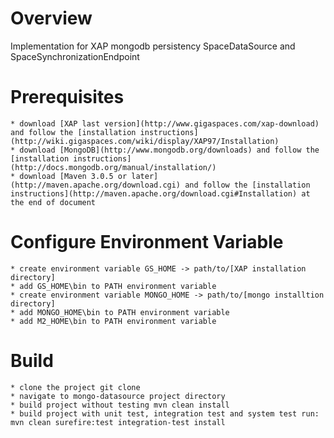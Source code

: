 Overview
================

Implementation for XAP mongodb persistency SpaceDataSource and SpaceSynchronizationEndpoint

Prerequisites
=============

	* download [XAP last version](http://www.gigaspaces.com/xap-download) and follow the [installation instructions](http://wiki.gigaspaces.com/wiki/display/XAP97/Installation)
	* download [MongoDB](http://www.mongodb.org/downloads) and follow the [installation instructions](http://docs.mongodb.org/manual/installation/)
	* download [Maven 3.0.5 or later](http://maven.apache.org/download.cgi) and follow the [installation instructions](http://maven.apache.org/download.cgi#Installation) at the end of document

Configure Environment Variable
==============================

	* create environment variable GS_HOME -> path/to/[XAP installation directory]
	* add GS_HOME\bin to PATH environment variable
	* create environment variable MONGO_HOME -> path/to/[mongo installtion directory]
	* add MONGO_HOME\bin to PATH environment variable
	* add M2_HOME\bin to PATH environment variable


Build
=====

	* clone the project git clone
	* navigate to mongo-datasource project directory
	* build project without testing mvn clean install
	* build project with unit test, integration test and system test run: mvn clean surefire:test integration-test install